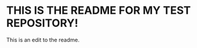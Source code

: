 THIS IS THE README FOR MY TEST REPOSITORY!
==========================================

This is an edit to the readme.
